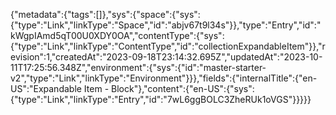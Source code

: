 {"metadata":{"tags":[]},"sys":{"space":{"sys":{"type":"Link","linkType":"Space","id":"abjv67t9l34s"}},"type":"Entry","id":"kWgpIAmd5qT00U0XDY0OA","contentType":{"sys":{"type":"Link","linkType":"ContentType","id":"collectionExpandableItem"}},"revision":1,"createdAt":"2023-09-18T23:14:32.695Z","updatedAt":"2023-10-11T17:25:56.348Z","environment":{"sys":{"id":"master-starter-v2","type":"Link","linkType":"Environment"}}},"fields":{"internalTitle":{"en-US":"Expandable Item - Block"},"content":{"en-US":{"sys":{"type":"Link","linkType":"Entry","id":"7wL6ggBOLC3ZheRUk1oVGS"}}}}}